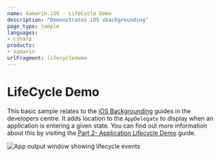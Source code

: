 ```yaml
---
name: Xamarin.iOS - LifeCycle Demo
description: "Demonstrates iOS vbackgrounding"
page_type: sample
languages:
- csharp
products:
- xamarin
urlFragment: lifecycledemo
---
```

# LifeCycle Demo

This basic sample relates to the [iOS Backgrounding](https://docs.microsoft.com/xamarin/ios/app-fundamentals/backgrounding/) guides in the developers centre. It adds location to the `AppDelegate` to display when an application is entering a given state. You can find out more information about this by visiting the [Part 2- Application Lifecycle Demo](https://docs.microsoft.com/xamarin/ios/app-fundamentals/backgrounding/application-lifecycle-demo) guide.

![App output window showing lifecycle events](Screenshots/image4.png)
